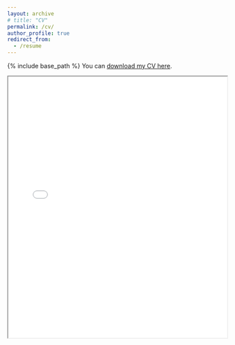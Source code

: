 ```yaml
---
layout: archive
# title: "CV"
permalink: /cv/
author_profile: true
redirect_from:
  - /resume
---
```


{% include base_path %}
You can [download my CV here](http://elizadawson.github.io/files/Dawson_2024_CV.pdf).

<iframe src="{{ site.baseurl }}/files/Dawson_2024_CV.pdf" width="100%" height="600px"></iframe>


<!-- <embed src="{{ site.baseurl }}/files/Dawson_2024_CV.pdf" width="600" height="700" type='application/pdf'>  -->

